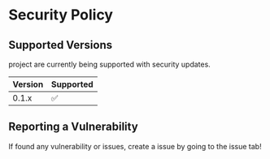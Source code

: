 # Security Policy

## Supported Versions

project are currently being supported with security updates.

| Version | Supported          |
| ------- | ------------------ |
| 0.1.x   | :white_check_mark: |

## Reporting a Vulnerability

If found any vulnerability or issues, create a issue by going to the issue tab!
